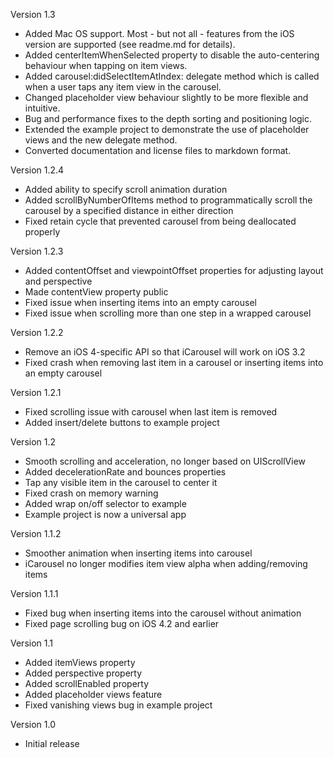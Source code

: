 Version 1.3

- Added Mac OS support. Most - but not all - features from the iOS version are supported (see readme.md for details).
- Added centerItemWhenSelected property to disable the auto-centering behaviour when tapping on item views.
- Added carousel:didSelectItemAtIndex: delegate method which is called when a user taps any item view in the carousel.
- Changed placeholder view behaviour slightly to be more flexible and intuitive.
- Bug and performance fixes to the depth sorting and positioning logic.
- Extended the example project to demonstrate the use of placeholder views and the new delegate method.
- Converted documentation and license files to markdown format.

Version 1.2.4

- Added ability to specify scroll animation duration
- Added scrollByNumberOfItems method to programmatically scroll the carousel by a specified distance in either direction
- Fixed retain cycle that prevented carousel from being deallocated properly

Version 1.2.3

- Added contentOffset and viewpointOffset properties for adjusting layout and perspective
- Made contentView property public
- Fixed issue when inserting items into an empty carousel
- Fixed issue when scrolling more than one step in a wrapped carousel 

Version 1.2.2

- Remove an iOS 4-specific API so that iCarousel will work on iOS 3.2
- Fixed crash when removing last item in a carousel or inserting items into an empty carousel

Version 1.2.1

- Fixed scrolling issue with carousel when last item is removed
- Added insert/delete buttons to example project

Version 1.2

- Smooth scrolling and acceleration, no longer based on UIScrollView
- Added decelerationRate and bounces properties
- Tap any visible item in the carousel to center it
- Fixed crash on memory warning
- Added wrap on/off selector to example
- Example project is now a universal app

Version 1.1.2

- Smoother animation when inserting items into carousel
- iCarousel no longer modifies item view alpha when adding/removing items

Version 1.1.1

- Fixed bug when inserting items into the carousel without animation
- Fixed page scrolling bug on iOS 4.2 and earlier

Version 1.1

- Added itemViews property
- Added perspective property
- Added scrollEnabled property
- Added placeholder views feature
- Fixed vanishing views bug in example project

Version 1.0

- Initial release